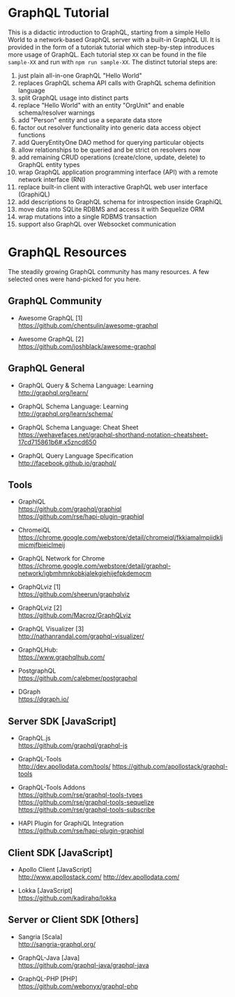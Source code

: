 
GraphQL Tutorial
================

This is a didactic introduction to GraphQL, starting from a simple Hello
World to a network-based GraphQL server with a built-in GraphQL UI.
It is provided in the form of a tutoriak tutorial which step-by-step
introduces more usage of GraphQL. Each tutorial step `XX` can be found
in the file `sample-XX` and run with `npm run sample-XX`. The
distinct tutorial steps are:

1. just plain all-in-one GraphQL "Hello World"
2. replaces GraphQL schema API calls with GraphQL schema definition language
3. split GraphQL usage into distinct parts
4. replace "Hello World" with an entity "OrgUnit" and enable schema/resolver warnings
5. add "Person" entity and use a separate data store
6. factor out resolver functionality into generic data access object functions
7. add QueryEntityOne DAO method for querying particular objects
8. allow relationships to be queried and be strict on resolvers now
9. add remaining CRUD operations (create/clone, update, delete) to GraphQL entity types
10. wrap GraphQL application programming interface (API) with a remote network interface (RNI)
11. replace built-in client with interactive GraphQL web user interface (GraphiQL)
12. add descriptions to GraphQL schema for introspection inside GraphiQL
13. move data into SQLite RDBMS and access it with Sequelize ORM
14. wrap mutations into a single RDBMS transaction
15. support also GraphQL over Websocket communication

GraphQL Resources
=================

The steadily growing GraphQL community has many resources.
A few selected ones were hand-picked for you here.

GraphQL Community
-----------------

- Awesome GraphQL [1]<br/>
  https://github.com/chentsulin/awesome-graphql

- Awesome GraphQL [2]<br/>
  https://github.com/joshblack/awesome-graphql

GraphQL General
---------------

- GraphQL Query & Schema Language: Learning<br/>
  http://graphql.org/learn/

- GraphQL Schema Language: Learning<br/>
  http://graphql.org/learn/schema/

- GraphQL Schema Language: Cheat Sheet<br/>
  https://wehavefaces.net/graphql-shorthand-notation-cheatsheet-17cd715861b6#.x5zncd650

- GraphQL Query Language Specification<br/>
  http://facebook.github.io/graphql/

Tools
-----

- GraphiQL<br/>
  https://github.com/graphql/graphiql<br/>
  https://github.com/rse/hapi-plugin-graphiql

- ChromeiQL<br/>
  https://chrome.google.com/webstore/detail/chromeiql/fkkiamalmpiidkljmicmjfbieiclmeij

- GraphQL Network for Chrome<br/>
  https://chrome.google.com/webstore/detail/graphql-network/igbmhmnkobkjalekgiehijefpkdemocm

- GraphQLviz [1]<br/>
  https://github.com/sheerun/graphqlviz

- GraphQLviz [2]<br/>
  https://github.com/Macroz/GraphQLviz

- GraphQL Visualizer [3]<br/>
  http://nathanrandal.com/graphql-visualizer/

- GraphQLHub:<br/>
  https://www.graphqlhub.com/

- PostgraphQL<br/>
  https://github.com/calebmer/postgraphql

- DGraph<br/>
  https://dgraph.io/

Server SDK [JavaScript]
-----------------------

- GraphQL.js<br/>
  https://github.com/graphql/graphql-js

- GraphQL-Tools<br/>
  http://dev.apollodata.com/tools/
  https://github.com/apollostack/graphql-tools

- GraphQL-Tools Addons<br/>
  https://github.com/rse/graphql-tools-types
  https://github.com/rse/graphql-tools-sequelize
  https://github.com/rse/graphql-tools-subscribe

- HAPI Plugin for GraphiQL Integration<br/>
  https://github.com/rse/hapi-plugin-graphiql

Client SDK [JavaScript]
-----------------------

- Apollo Client [JavaScript]<br/>
  http://www.apollostack.com/
  http://dev.apollodata.com/

- Lokka [JavaScript]<br/>
  https://github.com/kadirahq/lokka

Server or Client SDK [Others]
-----------------------------

- Sangria [Scala]<br/>
  http://sangria-graphql.org/

- GraphQL-Java [Java]<br/>
  https://github.com/graphql-java/graphql-java

- GraphQL-PHP [PHP]<br/>
  https://github.com/webonyx/graphql-php

